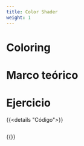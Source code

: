 ```yaml
---
title: Color Shader
weight: 1
---
```

# Coloring

# Marco teórico 

# Ejercicio
{{<details "Código">}}

``` js
```
{{</details >}}
